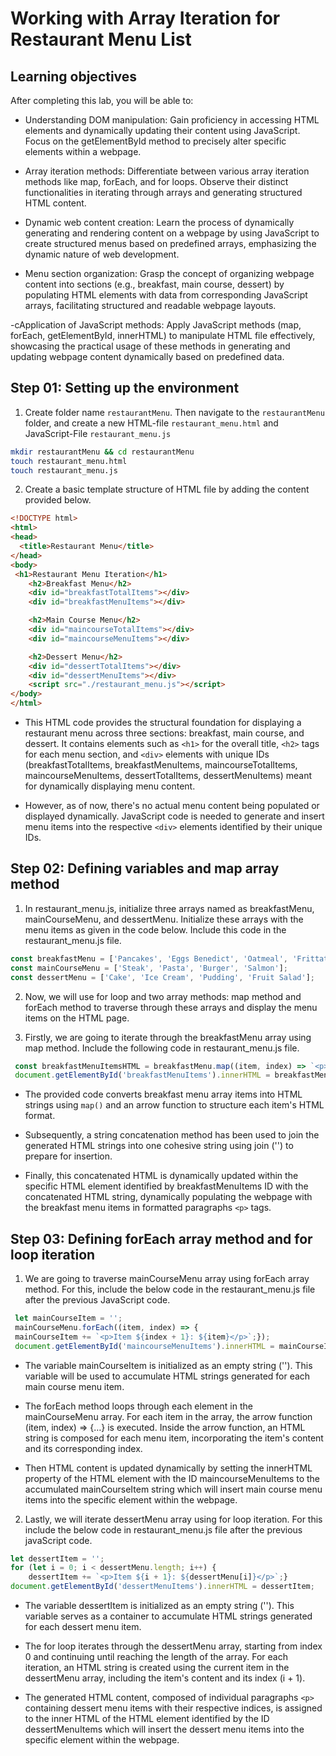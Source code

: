 # Working with Array Iteration for Restaurant Menu List

## Learning objectives
After completing this lab, you will be able to:

- Understanding DOM manipulation: Gain proficiency in accessing HTML elements and dynamically updating their content using JavaScript. Focus on the getElementById method to precisely alter specific elements within a webpage.

- Array iteration methods: Differentiate between various array iteration methods like map, forEach, and for loops. Observe their distinct functionalities in iterating through arrays and generating structured HTML content.

- Dynamic web content creation: Learn the process of dynamically generating and rendering content on a webpage by using JavaScript to create structured menus based on predefined arrays, emphasizing the dynamic nature of web development.

- Menu section organization: Grasp the concept of organizing webpage content into sections (e.g., breakfast, main course, dessert) by populating HTML elements with data from corresponding JavaScript arrays, facilitating structured and readable webpage layouts.

-cApplication of JavaScript methods: Apply JavaScript methods (map, forEach, getElementById, innerHTML) to manipulate HTML file effectively, showcasing the practical usage of these methods in generating and updating webpage content dynamically based on predefined data.


## Step 01: Setting up the environment


1. Create folder name `restaurantMenu`. Then navigate to the `restaurantMenu` folder, and create a new HTML-file `restaurant_menu.html` and JavaScript-File `restaurant_menu.js`

```bash
mkdir restaurantMenu && cd restaurantMenu
touch restaurant_menu.html
touch restaurant_menu.js
```

2. Create a basic template structure of HTML file by adding the content provided below.

```html
<!DOCTYPE html>
<html>
<head>
  <title>Restaurant Menu</title>
</head>
<body>
 <h1>Restaurant Menu Iteration</h1>
    <h2>Breakfast Menu</h2>
    <div id="breakfastTotalItems"></div>
    <div id="breakfastMenuItems"></div>

    <h2>Main Course Menu</h2>
    <div id="maincourseTotalItems"></div>
    <div id="maincourseMenuItems"></div>

    <h2>Dessert Menu</h2>
    <div id="dessertTotalItems"></div>
    <div id="dessertMenuItems"></div>
    <script src="./restaurant_menu.js"></script>
</body>
</html>
```

- This HTML code provides the structural foundation for displaying a restaurant menu across three sections: breakfast, main course, and dessert. It contains elements such as `<h1>` for the overall title, `<h2>` tags for each menu section, and `<div>` elements with unique IDs (breakfastTotalItems, breakfastMenuItems, maincourseTotalItems, maincourseMenuItems, dessertTotalItems, dessertMenuItems) meant for dynamically displaying menu content.

- However, as of now, there's no actual menu content being populated or displayed dynamically. JavaScript code is needed to generate and insert menu items into the respective `<div>` elements identified by their unique IDs.


## Step 02: Defining variables and map array method

1. In restaurant_menu.js, initialize three arrays named as breakfastMenu, mainCourseMenu, and dessertMenu. Initialize these arrays with the menu items as given in the code below. Include this code in the restaurant_menu.js file.

```js
const breakfastMenu = ['Pancakes', 'Eggs Benedict', 'Oatmeal', 'Frittata'];
const mainCourseMenu = ['Steak', 'Pasta', 'Burger', 'Salmon'];
const dessertMenu = ['Cake', 'Ice Cream', 'Pudding', 'Fruit Salad'];
```

2. Now, we will use for loop and two array methods: map method and forEach method to traverse through these arrays and display the menu items on the HTML page.

3. Firstly, we are going to iterate through the breakfastMenu array using map method. Include the following code in restaurant_menu.js file.

```js
 const breakfastMenuItemsHTML = breakfastMenu.map((item, index) => `<p>Item ${index + 1}: ${item}</p>`).join('');
 document.getElementById('breakfastMenuItems').innerHTML = breakfastMenuItemsHTML;
 ```

- The provided code converts breakfast menu array items into HTML strings using `map()` and an arrow function to structure each item's HTML format.

- Subsequently, a string concatenation method has been used to join the generated HTML strings into one cohesive string using join ('') to prepare for insertion.

- Finally, this concatenated HTML is dynamically updated within the specific HTML element identified by breakfastMenuItems ID with the concatenated HTML string, dynamically populating the webpage with the breakfast menu items in formatted paragraphs `<p>` tags.


## Step 03: Defining forEach array method and for loop iteration

1. We are going to traverse mainCourseMenu array using forEach array method. For this, include the below code in the restaurant_menu.js file after the previous JavaScript code.

```js
 let mainCourseItem = '';
 mainCourseMenu.forEach((item, index) => {
 mainCourseItem += `<p>Item ${index + 1}: ${item}</p>`;});
 document.getElementById('maincourseMenuItems').innerHTML = mainCourseItem;
```

- The variable mainCourseItem is initialized as an empty string (''). This variable will be used to accumulate HTML strings generated for each main course menu item.

- The forEach method loops through each element in the mainCourseMenu array. For each item in the array, the arrow function (item, index) => {…} is executed. Inside the arrow function, an HTML string is composed for each menu item, incorporating the item's content and its corresponding index.

- Then HTML content is updated dynamically by setting the innerHTML property of the HTML element with the ID maincourseMenuItems to the accumulated mainCourseItem string which will insert main course menu items into the specific element within the webpage.

2. Lastly, we will iterate dessertMenu array using for loop iteration. For this include the below code in restaurant_menu.js file after the previous javaScript code.

```js
let dessertItem = '';
for (let i = 0; i < dessertMenu.length; i++) {
    dessertItem += `<p>Item ${i + 1}: ${dessertMenu[i]}</p>`;}
document.getElementById('dessertMenuItems').innerHTML = dessertItem;
```

- The variable dessertItem is initialized as an empty string (''). This variable serves as a container to accumulate HTML strings generated for each dessert menu item.

- The for loop iterates through the dessertMenu array, starting from index 0 and continuing until reaching the length of the array. For each iteration, an HTML string is created using the current item in the dessertMenu array, including the item's content and its index (i + 1).

- The generated HTML content, composed of individual paragraphs `<p>` containing dessert menu items with their respective indices, is assigned to the inner HTML of the HTML element identified by the ID dessertMenuItems which will insert the dessert menu items into the specific element within the webpage.